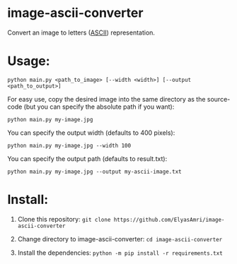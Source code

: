 # image-ascii-converter
Convert an image to letters ([ASCII](https://en.wikipedia.org/wiki/ASCII)) representation.

# Usage:
```python main.py <path_to_image> [--width <width>] [--output <path_to_output>]```

For easy use, copy the desired image into the same directory as the source-code (but you can specify the absolute path if you want):

```python main.py my-image.jpg```

You can specify the output width (defaults to 400 pixels):

```python main.py my-image.jpg --width 100```

You can specify the output path (defaults to result.txt):

```python main.py my-image.jpg --output my-ascii-image.txt```

# Install:
1. Clone this repository:
```git clone https://github.com/ElyasAmri/image-ascii-converter```

2. Change directory to image-ascii-converter:
```cd image-ascii-converter```

3. Install the dependencies:
```python -m pip install -r requirements.txt```
